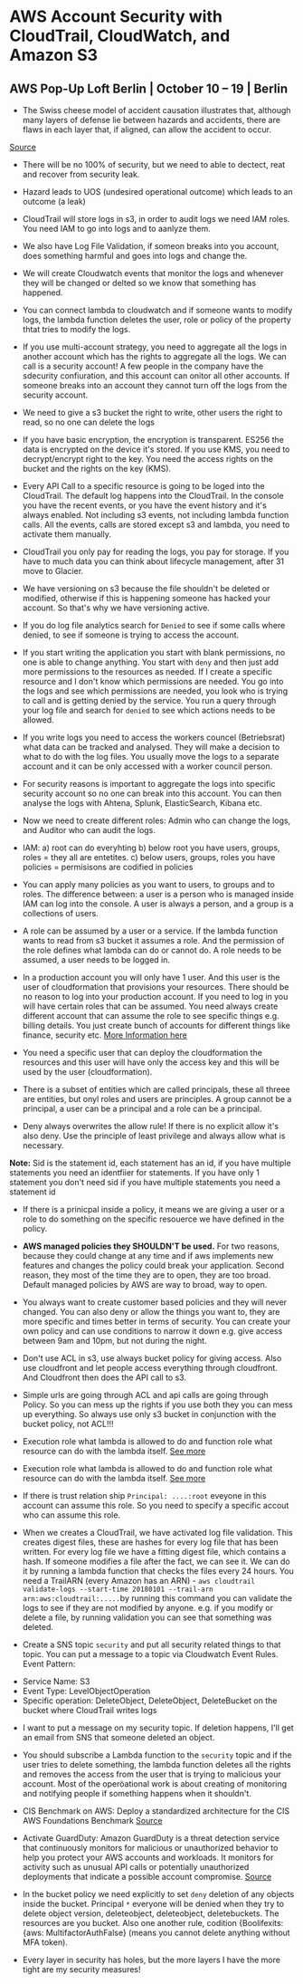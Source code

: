 # AWS Account Security with CloudTrail, CloudWatch, and Amazon S3
## AWS Pop-Up Loft Berlin | October 10 – 19 | Berlin

* The Swiss cheese model of accident causation illustrates that, although many layers of defense lie between hazards and accidents, there are flaws in each layer that, if aligned, can allow the accident to occur.

[Source](https://en.wikipedia.org/wiki/Swiss_cheese_model)

* There will be no 100% of security, but we need to able to dectect, reat and recover from security leak. 

* Hazard leads to UOS (undesired operational outcome) which leads to an outcome (a leak)

* CloudTrail will store logs in s3, in order to audit logs we need IAM roles. You need IAM to go into logs and to aanlyze them.

* We also have Log File Validation, if someon breaks into you account, does something harmful and goes into logs and change the.

* We will create Cloudwatch events that monitor the logs and whenever they will be changed or delted so we know that something has happened.

* You can connect lambda to cloudwatch and if someone wants to modify logs, the lambda function deletes the user, role or policy of the property thtat tries to modify the logs.

* If you use multi-account strategy, you need to aggregate all the logs in another account which has the rights to aggregate all the logs. We can call is a security account! A few people in the company have the sdecurity confiuration, and this account can onitor all other accounts. If someone breaks into an account they cannot turn off the logs from the security account.

* We need to give a s3 bucket the right to write, other users the right to read, so no one can delete the logs

* If you have basic encryption, the encryption is transparent. ES256 the data is encrypted on the device it's stored. If you use KMS, you need to decrypt/encrypt right to the key. You need the access rights on the bucket and the rights on the key (KMS).

* Every API Call to a specific resource is going to be loged into the CloudTrail. The default log happens into the CloudTrail. In the console you have the recent events, or you have the event history and it's always enabled. Not including s3 events, not including lambda function calls. All the events, calls are stored except s3 and lambda, you need to activate them manually.

* CloudTrail you only pay for reading the logs, you pay for storage. If you have to much data you can think about lifecycle management, after 31 move to Glacier. 

* We have versioning on s3 because the file shouldn't be deleted or modified, otherwise if this is happening someone has hacked your account. So that's why we have versioning active. 

* If you do log file analytics search for `Denied` to see if some calls where denied, to see if someone is trying to access the account.

* If you start writing the application you start with blank permissions, no one is able to change anything. You start with `deny` and then just add more permissions to the resources as needed. If I create a specific resource and I don't know which permissions are needed. You go into the logs and see which permissions are needed, you look who is trying to call and is getting denied by the service. You run a query through your log file and search for `denied` to see which actions needs to be allowed.

* If you write logs you need to access the workers councel (Betriebsrat) what data can be tracked and analysed. They will make a decision to what to do with the log files. You usually move the logs to a separate account and it can be only accessed with a worker council person.

* For security reasons is important to aggregate the logs into specific security account so no one can break into this account. You can then analyse the logs with Ahtena, Splunk, ElasticSearch, Kibana etc.

* Now we need to create different roles: Admin who can change the logs, and Auditor who can audit the logs.

* IAM: 
a) root can do everyhting
b) below root you have users, groups, roles = they all are entetites.
c) below users, groups, roles you have policies = permisisons are codified in policies

* You can apply many policies as you want to users, to groups and to roles. The difference between: a user is a person who is managed inside IAM can log into the console. A user is always a person, and a group is a collections of users.

* A role can be assumed by a user or a service. If the lambda function wants to read from s3 bucket it assumes a role. And the permission of the role defines what lambda can do or cannot do. A role needs to be assumed, a user needs to be logged in. 

* In a production account you will only have 1 user. And this user is the user of cloudformation that provisions your resources. There should be no reason to log into your production account. If you need to log in you will have certain roles that can be assumed. You need always create different account that can assume the role to see specific things e.g. billing details. You just create bunch of accounts for different things like finance, security etc. [More Information here](https://aws.amazon.com/answers/account-management/aws-multi-account-security-strategy/)

* You need a specific user that can deploy the cloudformation the resources and this user will have only the access key and this will be used by the user (cloudformation). 

* There is a subset of entities which are called principals, these all threee are entities, but onyl roles and users are principles. A group cannot be a principal, a user can be a principal and a role can be a principal. 

* Deny always overwrites the allow rule! If there is no explicit allow it's also deny. Use the principle of least privilege and always allow what is necessary. 

**Note:** Sid is the statement id, each statement has an id, if you have multiple statements you need an identfiier for statements. If you have only 1 statement you don't need sid if you have multiple statements you need a statement id

* If there is a prinicpal inside a policy, it means we are giving a user or a role to do something on the specific resouerce we have defined in the policy. 

* **AWS managed policies they SHOULDN'T be used.** For two reasons, because they could change at any time and if aws implements new features and changes the policy could break your application. Second reason, they most of the time they are to open, they are too broad. Default managed policies by AWS are way to broad, way to open. 

* You always want to create customer based policies and they will never changed. You can also deny or allow the things you want to, they are more specific and times better in terms of security. You can create your own policy and can use conditions to narrow it down e.g. give access between 9am and 10pm, but not during the night. 

* Don't use ACL in s3, use always bucket policy for giving access. Also use cloudfront and let people access everything through cloudfront. And Cloudfront then does the API call to s3. 

* Simple urls are going through ACL and api calls are going through Policy. So you can mess up the rights if you use both they you can mess up everything. So always use only s3 bucket in conjunction with the bucket policy, not ACL!!!

* Execution role what lambda is allowed to do and function role what resource can do with the lambda itself. [See more](https://docs.aws.amazon.com/lambda/latest/dg/intro-permission-model.html)

* Execution role what lambda is allowed to do and function role what resource can do with the lambda itself. [See more](https://docs.aws.amazon.com/lambda/latest/dg/intro-permission-model.html)

* If there is trust relation ship `Principal: ....:root` eveyone in this account can assume this role. So you need to specify a specific accout who can assume this role. 

* When we creates a CloudTrail, we have activated log file validation. This creates digest files, these are hashes for every log file that has been written. For every log file we have a fitting digest file, which contains a hash. If someone modifies a file after the fact, we can see it. We can do it by running a lambda function that checks the files every 24 hours. You need a TrailARN (every Amazon has an ARN) - `aws cloudtrail validate-logs --start-time 20180101 --trail-arn arn:aws:cloudtrail:.....`by running this command you can validate the logs to see if they are not modified by anyone. e.g. if you modify or delete a file, by running validation you can see that something was deleted.

* Create a SNS topic `security` and put all security related things to that topic. You can put a message to a topic via Cloudwatch Event Rules. Event Pattern:

- Service Name: S3
- Event Type: LevelObjectOperation
- Specific operation: DeleteObject, DeleteObject, DeleteBucket on the bucket where CloudTrail writes logs

* I want to put a message on my security topic. If deletion happens, I'll get an email from SNS that someone deleted an object.

* You should subscribe a Lambda function to the `security` topic and if the user tries to delete something, the lambda function deletes all the rights and removes the access from the user that is trying to malicious your account. Most of the operöational work is about creating of monitoring and notifying people if something happens when it shouldn't. 

* CIS Benchmark on AWS: Deploy a standardized architecture for the CIS AWS Foundations Benchmark [Source](https://aws.amazon.com/quickstart/architecture/compliance-cis-benchmark/)

* Activate GuardDuty: Amazon GuardDuty is a threat detection service that continuously monitors for malicious or unauthorized behavior to help you protect your AWS accounts and workloads. It monitors for activity such as unusual API calls or potentially unauthorized deployments that indicate a possible account compromise. [Source](https://aws.amazon.com/guardduty/)

* In the bucket policy we need explicitly to set `deny` deletion of any objects inside the bucket. Principal `*` everyone will be denied when they try to delete object version, deleteobject, deleteobject, deletebuckets. The resources are you bucket. Also one another rule, codition {Boolifexits: {aws: MultifactorAuthFalse} (means you cannot delete anything without MFA token). 

* Every layer in security has holes, but the more layers I have the more tight are my security measures!


